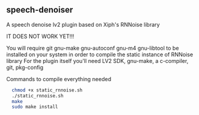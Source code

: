 speech-denoiser
------
A speech denoise lv2 plugin based on Xiph's RNNoise library

IT DOES NOT WORK YET!!!

You will require git gnu-make gnu-autoconf gnu-m4 gnu-libtool to be installed on your system in order to compile the static instance of RNNoise library
For the plugin itself you'll need LV2 SDK, gnu-make, a c-compiler, git, pkg-config

Commands to compile everything needed
```bash
  chmod +x static_rnnoise.sh
  ./static_rnnoise.sh
  make
  sudo make install
```
